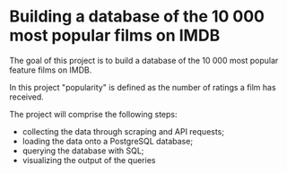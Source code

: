 # Building a database of the 10 000 most popular films on IMDB 
The goal of this project is to build a database of the 10 000 most popular feature films on IMDB. 

In this project "popularity" is defined as the number of ratings a film has received. 

The project will comprise the following steps:

- collecting the data through scraping and API requests;
- loading the data onto a PostgreSQL database;
- querying the database with SQL;
- visualizing the output of the queries

